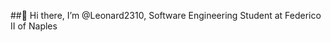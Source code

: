 ##👋 Hi there, I’m @Leonard2310, Software Engineering Student at Federico II of Naples

<!--
🔭 I’m currently working on improve my engineering knowledge
🌱 I’m currently learning and improving my competence in different programming languages (C, C++, Java, Python, HTML, Swift, Flutter, ...)
📫 How to reach me: leonardo.catello23@gmail.com 

💻 For further information: https://www.linkedin.com/in/leonardocatello/

-->
